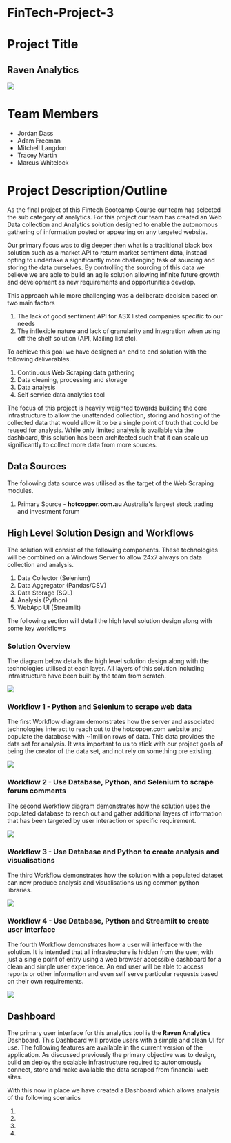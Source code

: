 # FinTech-Project-3

# Project Title
## Raven Analytics

![](https://github.com/apfreeman/FinTech-Project-3/blob/main/Images/How-Data-Analytics.jpg?raw=true)

# Team Members

- Jordan Dass
- Adam Freeman 
- Mitchell Langdon 
- Tracey Martin
- Marcus Whitelock 

# Project Description/Outline

As the final project of this Fintech Bootcamp Course our team has selected the sub category of analytics. For this project our team has created an Web Data collection and Analytics solution designed to enable the autonomous gathering of information posted or appearing on any targeted website. 

Our primary focus was to dig deeper then what is a traditional black box solution such as a market API to return market sentiment data, instead opting to undertake a significantly more challenging task of sourcing and storing the data ourselves. By controlling the sourcing of this data we believe we are able to build an agile solution allowing infinite future growth and development as new requirements and opportunities develop.

This approach while more challenging was a deliberate decision based on two main factors 
    
1. The lack of good sentiment API for ASX listed companies specific to our needs
2. The inflexible nature and lack of granularity and integration when using off the shelf solution (API, Mailing list etc).

To achieve this goal we have designed an end to end solution with the following deliverables.

1. Continuous Web Scraping data gathering
2. Data cleaning, processing and storage
3. Data analysis 
4. Self service data analytics tool

The focus of this project is heavily weighted towards building the core infrastructure to allow the unattended collection, storing and hosting of the collected data that would allow it to be a single point of truth that could be reused for analysis. While only limited analysis is available via the dashboard, this solution has been architected such that it can scale up significantly to collect more data from more sources.  

## Data Sources 

The following data source was utilised as the target of the Web Scraping modules.

1. Primary Source - **hotcopper.com.au** Australia's largest stock  trading and investment forum


## High Level Solution Design and Workflows

The solution will consist of the following components. These technologies will be combined on a Windows Server to allow 24x7 always on data collection and analysis. 

1. Data Collector (Selenium)
2. Data Aggregator (Pandas/CSV)
3. Data Storage (SQL)
4. Analysis (Python)
5. WebApp UI (Streamlit)

The following section will detail the high level solution design along with some key workflows 

### Solution Overview

The diagram below details the high level solution design along with the technologies utilised at each layer. All layers of this solution including infrastructure have been built by the team from scratch.

![](https://github.com/apfreeman/FinTech-Project-3/blob/main/Images/app_architecture_only.png?raw=true)

### Workflow 1 - Python and Selenium to scrape web data

The first Workflow diagram demonstrates how the server and associated technologies interact to reach out to the hotcopper.com website and populate the database with ~1million rows of data. This data provides the data set for analysis. It was important to us to stick with our project goals of being the creator of the data set, and not rely on something pre existing. 

![](https://github.com/apfreeman/FinTech-Project-3/blob/main/Images/app_workflow_1.PNG?raw=true)

### Workflow 2 - Use Database, Python, and Selenium to scrape forum comments

The second Workflow diagram demonstrates how the solution uses the populated database to reach out and gather additional layers of information that has been targeted by user interaction or  specific requirement. 

![](https://github.com/apfreeman/FinTech-Project-3/blob/main/Images/app_workflow_2.PNG?raw=true)

### Workflow 3 - Use Database and Python to create analysis and visualisations

The third Workflow demonstrates how the solution with a populated dataset can now produce analysis and visualisations using common python libraries. 

![](https://github.com/apfreeman/FinTech-Project-3/blob/main/Images/app_workflow_3.PNG?raw=true)

### Workflow 4 - Use Database, Python and Streamlit to create user interface

The fourth Workflow demonstrates how a user will interface with the solution. It is intended that all infrastructure is hidden from the user, with just a single point of entry using a web browser accessible dashboard for a clean and simple user experience. An end user will be able to access reports or other information and even self serve particular requests based on their own requirements. 

![](https://github.com/apfreeman/FinTech-Project-3/blob/main/Images/app_workflow_4.PNG?raw=true)


## Dashboard 

The primary user interface for this analytics tool is the **Raven Analytics** Dashboard. This Dashboard will provide users with a simple and clean UI for use. The following features are available in the current version of the application. As discussed previously the primary objective was to design, build an deploy the scalable infrastructure required to autonomously connect, store and make available the data scraped from financial web sites. 

With this now in place we have created a Dashboard which allows analysis of the following scenarios 

1.
2.
3.
4.



